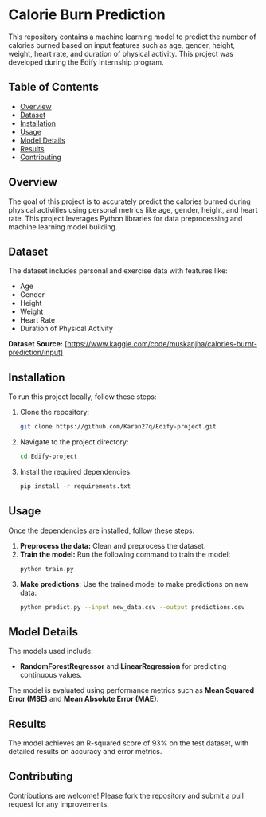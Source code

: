 # Calorie Burn Prediction

This repository contains a machine learning model to predict the number of calories burned based on input features such as age, gender, height, weight, heart rate, and duration of physical activity. This project was developed during the Edify Internship program.

## Table of Contents
- [Overview](#overview)
- [Dataset](#dataset)
- [Installation](#installation)
- [Usage](#usage)
- [Model Details](#model-details)
- [Results](#results)
- [Contributing](#contributing)

## Overview
The goal of this project is to accurately predict the calories burned during physical activities using personal metrics like age, gender, height, and heart rate. This project leverages Python libraries for data preprocessing and machine learning model building.

## Dataset
The dataset includes personal and exercise data with features like:
- Age
- Gender
- Height
- Weight
- Heart Rate
- Duration of Physical Activity

**Dataset Source:** [https://www.kaggle.com/code/muskanjha/calories-burnt-prediction/input]

## Installation
To run this project locally, follow these steps:

1. Clone the repository:
    ```bash
    git clone https://github.com/Karan27q/Edify-project.git
    ```

2. Navigate to the project directory:
    ```bash
    cd Edify-project
    ```

3. Install the required dependencies:
    ```bash
    pip install -r requirements.txt
    ```

## Usage
Once the dependencies are installed, follow these steps:

1. **Preprocess the data:** Clean and preprocess the dataset.
2. **Train the model:** Run the following command to train the model:
    ```bash
    python train.py
    ```
3. **Make predictions:** Use the trained model to make predictions on new data:
    ```bash
    python predict.py --input new_data.csv --output predictions.csv
    ```

## Model Details
The models used include:
- **RandomForestRegressor** and **LinearRegression** for predicting continuous values.
  
The model is evaluated using performance metrics such as **Mean Squared Error (MSE)** and **Mean Absolute Error (MAE)**.

## Results
The model achieves an R-squared score of 93% on the test dataset, with detailed results on accuracy and error metrics.

## Contributing
Contributions are welcome! Please fork the repository and submit a pull request for any improvements.

